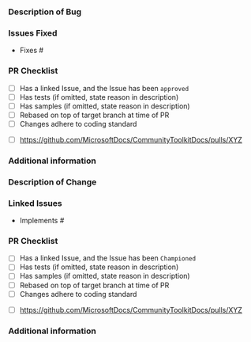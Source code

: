 <!--
 Hello, and thanks for your interest in contributing to the .NET MAUI Toolkit! 

 Please take you time to choose an option from below. 
 Once you have chosen please simply delete the option you do not wish to keep. These are marked with a START and END comment.
 -->
 
 <!-- BUG FIX - START -->
 
 <!--
 If you haven't yet opened an Issue that reports the bug in detail, provides a reproduction sample, and has been verified + reproduced by a member of the .NET MAUI Toolkit core team, please do that before submitting a Pull Request. Bug Fix Pull Requests without an associated Issue will be closed.
 -->

 ### Description of Bug ###

 <!-- Describe your changes here. This only needs to be brief as the linked issues below will already cover the detailed changes. -->

 ### Issues Fixed ###
 <!-- Provide links to issues here (#35 will link to issue number 35). Ensure that a GitHub issue was created for your bug and it has been approved. -->

 - Fixes #

 ### PR Checklist ###
 <!-- Please check all the things you did here and double-check that you got it all, or state why you didn't do something -->
 - [ ] Has a linked Issue, and the Issue has been `approved`
 - [ ] Has tests (if omitted, state reason in description)
 - [ ] Has samples (if omitted, state reason in description)
 - [ ] Rebased on top of target branch at time of PR
 - [ ] Changes adhere to coding standard
 <!-- Please provide a link to the documentation PR. Replace XYZ with your docs PR # -->
 - [ ] https://github.com/MicrosoftDocs/CommunityToolkitDocs/pulls/XYZ


 ### Additional information ###

 <!-- Please provide comments on how complete this work is (e.g. let us know if you were not able to test on any specific platform). This will really help to understand what is needed in order to get this PR approved. -->
 
 <!-- BUG FIX - END -->
 
 
 
 
 <!-- FEATURE - START -->
 
 <!--
 If you haven't yet submitted a Proposal that has been Championed by a .NET MAUI core team member, please instead open a Discussion at https://github.com/communitytoolkit/maui/discussions/new where we can discuss the pros/cons of the feature and its implementation. 
 -->

 ### Description of Change ###

 <!-- Describe your changes here. This only needs to be brief as the linked issues below will already cover the detailed changes. -->

 ### Linked Issues ###
 <!-- Provide links to issues here (#35 will link to issue number 35). Ensure that a GitHub issue was created for your bug and it has been approved. -->

 - Implements #

 ### PR Checklist ###
 <!-- Please check all the things you did here and double-check that you got it all, or state why you didn't do something -->
 - [ ] Has a linked Issue, and the Issue has been `Championed`
 - [ ] Has tests (if omitted, state reason in description)
 - [ ] Has samples (if omitted, state reason in description)
 - [ ] Rebased on top of target branch at time of PR
 - [ ] Changes adhere to coding standard
 <!-- Please provide a link to the documentation PR. Replace XYZ with your docs PR # -->
 - [ ] https://github.com/MicrosoftDocs/CommunityToolkitDocs/pulls/XYZ


 ### Additional information ###

 <!-- Please provide comments on how complete this work is (e.g. let us know if you were not able to test on any specific platform). This will really help to understand what is needed in order to get this PR approved. -->
 
  <!-- FEATURE - END -->
